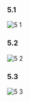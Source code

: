 ### 5.1

![5 1](https://github.com/Siriratda/COM-LAB-I-LabSheet-Week-11/assets/144195995/04932712-d29f-44c2-82c9-eef8417dbf8a)
### 5.2

![5 2](https://github.com/Siriratda/COM-LAB-I-LabSheet-Week-11/assets/144195995/f73caf8e-8ced-4645-bece-0d727ea7e170)
### 5.3

![5 3](https://github.com/Siriratda/COM-LAB-I-LabSheet-Week-11/assets/144195995/a5e008ce-2bbf-43a2-b08c-16696a87a718)
